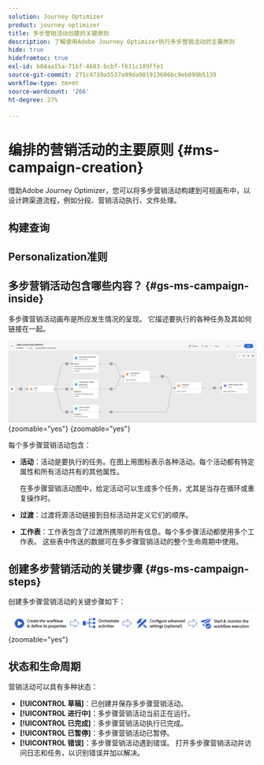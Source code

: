 ```yaml
---
solution: Journey Optimizer
product: journey optimizer
title: 多步营销活动创建的关键原则
description: 了解使用Adobe Journey Optimizer执行多步营销活动的主要原则
hide: true
hidefromtoc: true
exl-id: b04aa15a-71bf-4683-bcbf-f611c189ffe1
source-git-commit: 271c4739a5537a99da981913606bc9eb099b5139
workflow-type: tm+mt
source-wordcount: '266'
ht-degree: 27%

---
```


# 编排的营销活动的主要原则 {#ms-campaign-creation}

借助Adobe Journey Optimizer，您可以将多步营销活动构建到可视画布中，以设计跨渠道流程，例如分段、营销活动执行、文件处理。

## 构建查询

## Personalization准则

## 多步营销活动包含哪些内容？ {#gs-ms-campaign-inside}

多步骤营销活动画布是所应发生情况的呈现。 它描述要执行的各种任务及其如何链接在一起。

![](assets/workflow-example.png){zoomable="yes"} {zoomable="yes"}

每个多步骤营销活动包含：

* **活动**：活动是要执行的任务。在图上用图标表示各种活动。每个活动都有特定属性和所有活动共有的其他属性。

  在多步骤营销活动图中，给定活动可以生成多个任务，尤其是当存在循环或重复操作时。

* **过渡**：过渡将源活动链接到目标活动并定义它们的顺序。

* **工作表**：工作表包含了过渡所携带的所有信息。每个多步骤活动都使用多个工作表。 这些表中传送的数据可在多步骤营销活动的整个生命周期中使用。

## 创建多步营销活动的关键步骤 {#gs-ms-campaign-steps}

创建多步骤营销活动的关键步骤如下：

![](assets/workflow-creation-process.png){zoomable="yes"}

## 状态和生命周期

营销活动可以具有多种状态：

* **[!UICONTROL 草稿]**：已创建并保存多步骤营销活动。
* **[!UICONTROL 进行中]**：多步骤营销活动当前正在运行。
* **[!UICONTROL 已完成]**：多步骤营销活动执行已完成。
* **[!UICONTROL 已暂停]**：多步骤营销活动已暂停。
* **[!UICONTROL 错误]**：多步骤营销活动遇到错误。 打开多步骤营销活动并访问日志和任务，以识别错误并加以解决。

